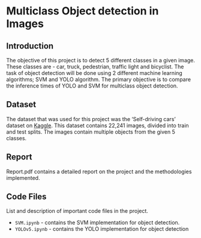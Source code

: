 # Multiclass Object detection in Images


## Introduction
The objective of this project is to detect 5 different classes in a given image. These
classes are - car, truck, pedestrian, traffic light and bicyclist. The task of object detection will be
done using 2 different machine learning algorithms; SVM and YOLO algorithm. 
The primary objective is to compare the inference times of YOLO and SVM for multiclass object detection.

## Dataset
The dataset that was used for this project was the ‘Self-driving cars’ dataset on [Kaggle](https://www.kaggle.com/datasets/alincijov/self-driving-cars?resource=download). 
This dataset contains 22,241 images, divided into train and test splits. The images contain
multiple objects from the given 5 classes.

## Report
Report.pdf contains a detailed report on the project and the methodologies implemented.

## Code Files
List and description of important code files in the project.
- `SVM.ipynb` - contains the SVM implementation for object detection.
- `YOLOv5.ipynb` - contains the YOLO implementation for object detection

